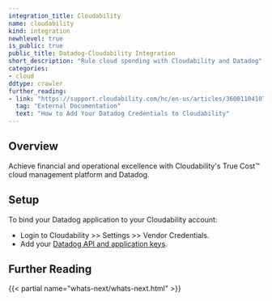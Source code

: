 ```yaml
---
integration_title: Cloudability
name: cloudability
kind: integration
newhlevel: true
is_public: true
public_title: Datadog-Cloudability Integration
short_description: "Rule cloud spending with Cloudability and Datadog"
categories:
- cloud
ddtype: crawler
further_reading:
- link: "https://support.cloudability.com/hc/en-us/articles/360011041074-Integration-with-Datadog-how-to-add-your-Datadog-Credentials-to-Cloudability"
  tag: "External Documentation"
  text: "How to Add Your Datadog Credentials to Cloudability"
---
```


## Overview

Achieve financial and operational excellence with Cloudability's True Cost&trade; cloud management platform and Datadog.

## Setup

To bind your Datadog application to your Cloudability account:

* Login to Cloudability >> Settings >> Vendor Credentials.
* Add your [Datadog API and application keys][1].

## Further Reading

{{< partial name="whats-next/whats-next.html" >}}

[1]: https://app.datadoghq.com/account/settings#api
